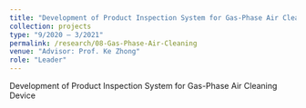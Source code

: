 ```yaml
---
title: "Development of Product Inspection System for Gas-Phase Air Cleaning Device"
collection: projects
type: "9/2020 – 3/2021"
permalink: /research/08-Gas-Phase-Air-Cleaning
venue: "Advisor: Prof. Ke Zhong"
role: "Leader"
---
```


Development of Product Inspection System for Gas-Phase Air Cleaning Device
